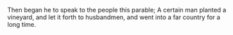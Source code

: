 Then began he to speak to the people this parable; A certain man planted a vineyard, and let it forth to husbandmen, and went into a far country for a long time.
